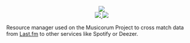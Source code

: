 <p align="center">
  <img src="https://i.imgur.com/lvy54jR.png" /><br />
  <a href="https://www.jetbrains.com/?from=musicorum">
    <img src="https://img.shields.io/badge/Powered_by_GoLand-gray.svg?logo=jetbrains" />
  </a>
  <img src="https://github.com/musicorum-app/resource-manager/workflows/Build/badge.svg" />
</p>

Resource manager used on the Musicorum Project to cross match data from [Last.fm](https://last.fm) to other services like Spotify or Deezer.
